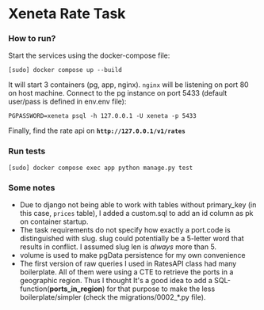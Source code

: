 # Xeneta Rate Task

### How to run?
Start the services using the docker-compose file:

`[sudo] docker compose up --build`

It will start 3 containers (pg, app, nginx). `nginx` will be listening on port 80 on host machine.
Connect to the pg instance on port 5433 (default user/pass is defined in env.env file):

`PGPASSWORD=xeneta psql -h 127.0.0.1 -U xeneta -p 5433`

Finally, find the rate api on **`http://127.0.0.1/v1/rates`**

### Run tests

`[sudo] docker compose exec app python manage.py test`

### Some notes
* Due to django not being able to work with tables without primary_key (in this case, `prices` table), I added a custom.sql to add an id column as pk on container startup.
* The task requirements do not specify how exactly a port.code is distinguished with slug. slug could potentially be a 5-letter word that results in conflict. I assumed slug len is _always_ more than 5.
* volume is used to make pgData persistence for my own convenience
* The first version of raw queries I used in RatesAPI class had many boilerplate. All of them were using a CTE to retrieve the ports in a geographic region.
Thus I thought It's a good idea to add a SQL-function(**ports_in_region**) for that purpose to make the less boilerplate/simpler (check the migrations/0002_*.py file).

